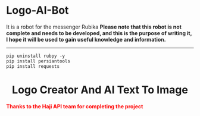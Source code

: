 # Logo-AI-Bot
It is a robot for the messenger Rubika
<b>**Please note that this robot is not complete and needs to be developed, and this is the purpose of writing it, I hope it will be used to gain useful knowledge and information.**</b>
<hr>

```
pip uninstall rubpy -y
pip install persiantools
pip install requests
```
<center><h1>Logo Creator And AI Text To Image</h1></center>
<b style="color: red;">Thanks to the Haji API team for completing the project</b>

